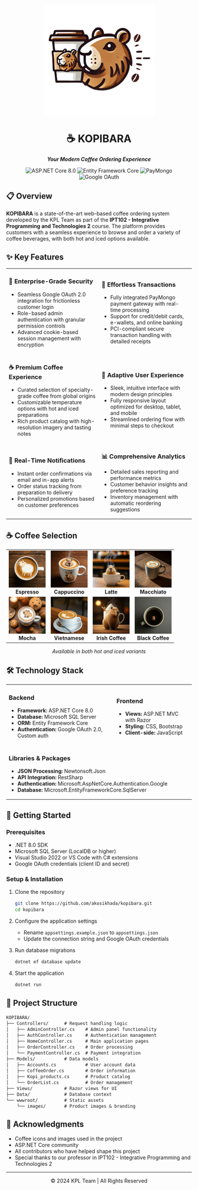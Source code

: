 <div align="center">
  <img src="./wwwroot/images/KOPIBARA.png" alt="KOPIBARA Logo" width="300" height="300" />
  <h1>☕ KOPIBARA</h1>
  <p><strong><i>Your Modern Coffee Ordering Experience</i></strong></p>
  
  <p>
    <img src="https://img.shields.io/badge/ASP.NET%20Core-8.0-512BD4?style=flat-square&logo=dotnet" alt="ASP.NET Core 8.0" />
    <img src="https://img.shields.io/badge/Entity%20Framework-Core-512BD4?style=flat-square&logo=dotnet" alt="Entity Framework Core" />
    <img src="https://img.shields.io/badge/Payment-PayMongo-6772E5?style=flat-square&logo=stripe" alt="PayMongo" />
    <img src="https://img.shields.io/badge/Auth-Google%20OAuth-4285F4?style=flat-square&logo=google" alt="Google OAuth" />
  </p>
</div>

## 📋 Overview

**KOPIBARA** is a state-of-the-art web-based coffee ordering system developed by the KPL Team as part of the **IPT102 - Integrative Programming and Technologies 2** course. The platform provides customers with a seamless experience to browse and order a variety of coffee beverages, with both hot and iced options available.

## ✨ Key Features

<table>
  <tr>
    <td width="50%">
      <h3>🔐 Enterprise-Grade Security</h3>
      <ul>
        <li>Seamless Google OAuth 2.0 integration for frictionless customer login</li>
        <li>Role-based admin authentication with granular permission controls</li>
        <li>Advanced cookie-based session management with encryption</li>
      </ul>
    </td>
    <td width="50%">
      <h3>💸 Effortless Transactions</h3>
      <ul>
        <li>Fully integrated PayMongo payment gateway with real-time processing</li>
        <li>Support for credit/debit cards, e-wallets, and online banking</li>
        <li>PCI-compliant secure transaction handling with detailed receipts</li>
      </ul>
    </td>
  </tr>
  <tr>
    <td width="50%">
      <h3>☕ Premium Coffee Experience</h3>
      <ul>
        <li>Curated selection of specialty-grade coffee from global origins</li>
        <li>Customizable temperature options with hot and iced preparations</li>
        <li>Rich product catalog with high-resolution imagery and tasting notes</li>
      </ul>
    </td>
    <td width="50%">
      <h3>📱 Adaptive User Experience</h3>
      <ul>
        <li>Sleek, intuitive interface with modern design principles</li>
        <li>Fully responsive layout optimized for desktop, tablet, and mobile</li>
        <li>Streamlined ordering flow with minimal steps to checkout</li>
      </ul>
    </td>
  </tr>
  <tr>
    <td width="50%">
      <h3>🔔 Real-Time Notifications</h3>
      <ul>
        <li>Instant order confirmations via email and in-app alerts</li>
        <li>Order status tracking from preparation to delivery</li>
        <li>Personalized promotions based on customer preferences</li>
      </ul>
    </td>
    <td width="50%">
      <h3>📊 Comprehensive Analytics</h3>
      <ul>
        <li>Detailed sales reporting and performance metrics</li>
        <li>Customer behavior insights and preference tracking</li>
        <li>Inventory management with automatic reordering suggestions</li>
      </ul>
    </td>
  </tr>
</table>

## ☕ Coffee Selection

<div align="center">
  <table>
    <tr>
      <td align="center"><img src="./wwwroot/images/HOT-ESPRESSO.jpg" width="100" /><br><b>Espresso</b></td>
      <td align="center"><img src="./wwwroot/images/HOT-CAPPUCCINO.jpg" width="100" /><br><b>Cappuccino</b></td>
      <td align="center"><img src="./wwwroot/images/HOT-LATTE.jpg" width="100" /><br><b>Latte</b></td>
      <td align="center"><img src="./wwwroot/images/HOT-MACCHIATO.jpg" width="100" /><br><b>Macchiato</b></td>
    </tr>
    <tr>
      <td align="center"><img src="./wwwroot/images/HOT-MOCHA.jpg" width="100" /><br><b>Mocha</b></td>
      <td align="center"><img src="./wwwroot/images/HOT-VIETNAMESE.jpg" width="100" /><br><b>Vietnamese</b></td>
      <td align="center"><img src="./wwwroot/images/HOT-IRISH.jpg" width="100" /><br><b>Irish Coffee</b></td>
      <td align="center"><img src="./wwwroot/images/HOT-BLACK-COFFEE.jpg" width="100" /><br><b>Black Coffee</b></td>
    </tr>
  </table>
  <p><em>Available in both hot and iced variants</em></p>
</div>

## 🛠️ Technology Stack

<table>
  <tr>
    <td>
      <h3>Backend</h3>
      <ul>
        <li><strong>Framework:</strong> ASP.NET Core 8.0</li>
        <li><strong>Database:</strong> Microsoft SQL Server</li>
        <li><strong>ORM:</strong> Entity Framework Core</li>
        <li><strong>Authentication:</strong> Google OAuth 2.0, Custom auth</li>
      </ul>
    </td>
    <td>
      <h3>Frontend</h3>
      <ul>
        <li><strong>Views:</strong> ASP.NET MVC with Razor</li>
        <li><strong>Styling:</strong> CSS, Bootstrap</li>
        <li><strong>Client-side:</strong> JavaScript</li>
      </ul>
    </td>
  </tr>
  <tr>
    <td colspan="2">
      <h3>Libraries & Packages</h3>
      <ul>
        <li><strong>JSON Processing:</strong> Newtonsoft.Json</li>
        <li><strong>API Integration:</strong> RestSharp</li>
        <li><strong>Authentication:</strong> Microsoft.AspNetCore.Authentication.Google</li>
        <li><strong>Database:</strong> Microsoft.EntityFrameworkCore.SqlServer</li>
      </ul>
    </td>
  </tr>
</table>

## 🚀 Getting Started

### Prerequisites

- .NET 8.0 SDK
- Microsoft SQL Server (LocalDB or higher)
- Visual Studio 2022 or VS Code with C# extensions
- Google OAuth credentials (client ID and secret)

### Setup & Installation

1. Clone the repository

   ```bash
   git clone https://github.com/akosikhada/kopibara.git
   cd kopibara
   ```

2. Configure the application settings

   - Rename `appsettings.example.json` to `appsettings.json`
   - Update the connection string and Google OAuth credentials

3. Run database migrations

   ```bash
   dotnet ef database update
   ```

4. Start the application
   ```bash
   dotnet run
   ```

## 📁 Project Structure

```
KOPIBARA/
├── Controllers/      # Request handling logic
│   ├── AdminController.cs    # Admin panel functionality
│   ├── AuthController.cs     # Authentication management
│   ├── HomeController.cs     # Main application pages
│   ├── OrderController.cs    # Order processing
│   └── PaymentController.cs  # Payment integration
├── Models/           # Data models
│   ├── Accounts.cs           # User account data
│   ├── CoffeeOrder.cs        # Order information
│   ├── Kopi_products.cs      # Product catalog
│   └── OrderList.cs          # Order management
├── Views/            # Razor views for UI
├── Data/             # Database context
└── wwwroot/          # Static assets
    └── images/       # Product images & branding
```

## 🙏 Acknowledgments

- Coffee icons and images used in the project
- ASP.NET Core community
- All contributors who have helped shape this project
- Special thanks to our professor in IPT102 - Integrative Programming and Technologies 2

---

<div align="center">
  <p>© 2024 KPL Team | All Rights Reserved</p>
</div>
